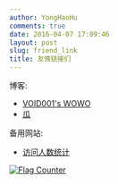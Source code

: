 ```yaml
---
author: YongHaoHu
comments: true
date: 2016-04-07 17:09:46
layout: post
slug: friend_link
title: 友情链接们
---
```


博客: 

* [VOID001's WOWO](http://120.27.97.96/)
* [瓜](https://desgard.com/)


备用网站:

* [访问人数统计](http://tongji.baidu.com/web/20589676/overview/sole?siteId=8913611)

<a href="http://info.flagcounter.com/1zJQ"><img src="http://s01.flagcounter.com/countxl/1zJQ/bg_D8C2FF/txt_000000/border_CCCCCC/columns_2/maxflags_4/viewers_0/labels_0/pageviews_1/flags_0/percent_0/" alt="Flag Counter" border="0"></a>

